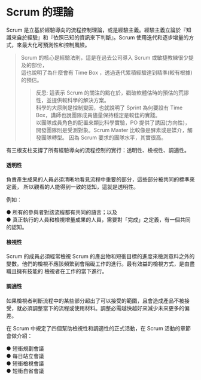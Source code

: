 # Scrum 的理論

Scrum 是立基於經驗導向的流程控制理論，或是經驗主義。經驗主義立論於『知識來自於經驗』和『依照已知的資訊來下判斷』。Scrum 使用迭代和逐步增量的方式，來最大化可預測性和控制風險。

> Scrum 的核心是經驗法則，這是在過去公司導入 Scrum 或敏捷教練很少提及的部份，  
> 這也說明了為什麼會有 Time Box ，透過迭代累積經驗達到精準\(較有根據\)的預估。
>
> > 反思: 這表示 Scrum 的關注的點在於，戳破軟體估時的預估的荒謬性，並提供較科學的解決方案。  
> > 科學的大原則是控制變因，也就說明了 Sprint 為何要設有 Time Box，講師也說團隊成員儘量保持穩定是較佳的實踐。  
> > 以團隊成員角色的配置來類比科學實驗，PO 提供了誘因\(方向性\)，開發團隊則是受測對象。Scrum Master 比較像是酵素或是媒介，觸發團隊轉型。 因為 Scrum 要求的團隊水平，其實很高。

有三根支柱支撐了所有經驗導向的流程控制的實行：透明性、檢視性、調適性。

#### 透明性

負責產生成果的人員必須清晰地看見流程中重要的部分，這些部分被共同的標準來定義， 所以觀看的人能得到一致的認知，這就是透明性。

例如：

● 所有的參與者對該流程都有共同的語言；以及   
● 真正執行的人員和檢視增量成果的人員，需要對「完成」之定義，有一個共同的認知。

#### 檢視性

Scrum 的成員必須經常檢視 Scrum 的產出物和短衝目標的進度來檢測意料之外的變數。他們的檢視不應該頻繁到會阻礙工作的進行。最有效益的檢視方式，是由盡職且擁有技能的 檢視者在工作的當下進行。

#### 調適性

如果檢視者判斷流程中的某些部分超出了可以接受的範圍，且會造成產品不被接受，就必須調整當下的流程或使用材料。調整必需越快越好來減少未來更多的偏差。

在 Scrum 中規定了四個幫助檢視性和調適性的正式活動，在 Scrum 活動的章節會做介紹：

● 短衝規劃會議   
● 每日站立會議   
● 短衝檢視會議   
● 短衝自省會議

